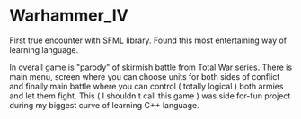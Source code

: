 # Warhammer_IV

First true encounter with SFML library.
Found this most entertaining way of learning language.

In overall game is "parody" of skirmish battle from Total War series. There is main menu, screen where you can choose
units for both sides of conflict and finally main battle where you can control ( totally logical ) both armies and let
them fight. This ( I shouldn't call this game ) was side for-fun project during my biggest curve of learning C++ language.
